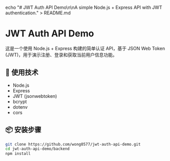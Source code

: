 echo "# JWT Auth API Demo\n\nA simple Node.js + Express API with JWT authentication." > README.md

# JWT Auth API Demo

这是一个使用 Node.js + Express 构建的简单认证 API，基于 JSON Web Token (JWT)，用于演示注册、登录和获取当前用户信息功能。

## 🧰 使用技术

- Node.js
- Express
- JWT (jsonwebtoken)
- bcrypt
- dotenv
- cors

## 📦 安装步骤

```bash
git clone https://github.com/wong0577/jwt-auth-api-demo.git
cd jwt-auth-api-demo/backend
npm install
